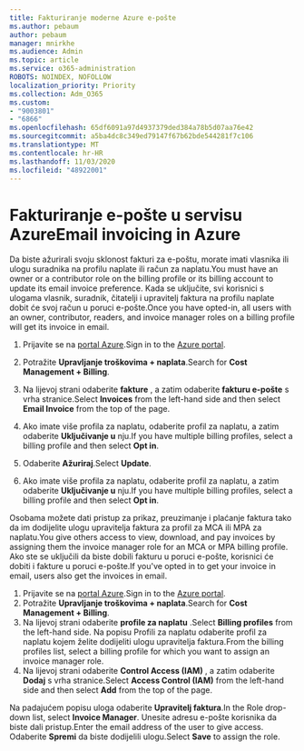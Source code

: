 ```yaml
---
title: Fakturiranje moderne Azure e-pošte
ms.author: pebaum
author: pebaum
manager: mnirkhe
ms.audience: Admin
ms.topic: article
ms.service: o365-administration
ROBOTS: NOINDEX, NOFOLLOW
localization_priority: Priority
ms.collection: Adm_O365
ms.custom:
- "9003801"
- "6866"
ms.openlocfilehash: 65df6091a97d4937379ded384a78b5d07aa76e42
ms.sourcegitcommit: a5ba4dc8c349ed79147f67b62bde544281f7c106
ms.translationtype: MT
ms.contentlocale: hr-HR
ms.lasthandoff: 11/03/2020
ms.locfileid: "48922001"
---
```

# <a name="email-invoicing-in-azure"></a><span data-ttu-id="62865-102">Fakturiranje e-pošte u servisu Azure</span><span class="sxs-lookup"><span data-stu-id="62865-102">Email invoicing in Azure</span></span>

<span data-ttu-id="62865-103">Da biste ažurirali svoju sklonost fakturi za e-poštu, morate imati vlasnika ili ulogu suradnika na profilu naplate ili račun za naplatu.</span><span class="sxs-lookup"><span data-stu-id="62865-103">You must have an owner or a contributor role on the billing profile or its billing account to update its email invoice preference.</span></span> <span data-ttu-id="62865-104">Kada se uključite, svi korisnici s ulogama vlasnik, suradnik, čitatelji i upravitelj faktura na profilu naplate dobit će svoj račun u poruci e-pošte.</span><span class="sxs-lookup"><span data-stu-id="62865-104">Once you have opted-in, all users with an owner, contributor, readers, and invoice manager roles on a billing profile will get its invoice in email.</span></span>

1. <span data-ttu-id="62865-105">Prijavite se na [portal Azure](https://portal.azure.com/).</span><span class="sxs-lookup"><span data-stu-id="62865-105">Sign in to the [Azure portal](https://portal.azure.com/).</span></span>
2. <span data-ttu-id="62865-106">Potražite **Upravljanje troškovima + naplata**.</span><span class="sxs-lookup"><span data-stu-id="62865-106">Search for **Cost Management + Billing**.</span></span>
3. <span data-ttu-id="62865-107">Na lijevoj strani odaberite **fakture** , a zatim odaberite **fakturu e-pošte** s vrha stranice.</span><span class="sxs-lookup"><span data-stu-id="62865-107">Select **Invoices** from the left-hand side and then select **Email Invoice** from the top of the page.</span></span>
4. <span data-ttu-id="62865-108">Ako imate više profila za naplatu, odaberite profil za naplatu, a zatim odaberite **Uključivanje u** nju.</span><span class="sxs-lookup"><span data-stu-id="62865-108">If you have multiple billing profiles, select a billing profile and then select **Opt in**.</span></span>

5. <span data-ttu-id="62865-109">Odaberite **Ažuriraj**.</span><span class="sxs-lookup"><span data-stu-id="62865-109">Select **Update**.</span></span>
6. <span data-ttu-id="62865-110">Ako imate više profila za naplatu, odaberite profil za naplatu, a zatim odaberite **Uključivanje u** nju.</span><span class="sxs-lookup"><span data-stu-id="62865-110">If you have multiple billing profiles, select a billing profile and then select **Opt in**.</span></span>

<span data-ttu-id="62865-111">Osobama možete dati pristup za prikaz, preuzimanje i plaćanje faktura tako da im dodijelite ulogu upravitelja faktura za profil za MCA ili MPA za naplatu.</span><span class="sxs-lookup"><span data-stu-id="62865-111">You give others access to view, download, and pay invoices by assigning them the invoice manager role for an MCA or MPA billing profile.</span></span> <span data-ttu-id="62865-112">Ako ste se uključili da biste dobili fakturu u poruci e-pošte, korisnici će dobiti i fakture u poruci e-pošte.</span><span class="sxs-lookup"><span data-stu-id="62865-112">If you've opted in to get your invoice in email, users also get the invoices in email.</span></span>

1. <span data-ttu-id="62865-113">Prijavite se na [portal Azure](https://portal.azure.com/).</span><span class="sxs-lookup"><span data-stu-id="62865-113">Sign in to the [Azure portal](https://portal.azure.com/).</span></span>
2. <span data-ttu-id="62865-114">Potražite **Upravljanje troškovima + naplata**.</span><span class="sxs-lookup"><span data-stu-id="62865-114">Search for **Cost Management + Billing**.</span></span>
3. <span data-ttu-id="62865-115">Na lijevoj strani odaberite **profile za naplatu** .</span><span class="sxs-lookup"><span data-stu-id="62865-115">Select **Billing profiles** from the left-hand side.</span></span> <span data-ttu-id="62865-116">Na popisu Profili za naplatu odaberite profil za naplatu kojem želite dodijeliti ulogu upravitelja faktura.</span><span class="sxs-lookup"><span data-stu-id="62865-116">From the billing profiles list, select a billing profile for which you want to assign an invoice manager role.</span></span>
4. <span data-ttu-id="62865-117">Na lijevoj strani odaberite **Control Access (IAM)** , a zatim odaberite **Dodaj** s vrha stranice.</span><span class="sxs-lookup"><span data-stu-id="62865-117">Select **Access Control (IAM)** from the left-hand side and then select **Add** from the top of the page.</span></span>

<span data-ttu-id="62865-118">Na padajućem popisu uloga odaberite **Upravitelj faktura**.</span><span class="sxs-lookup"><span data-stu-id="62865-118">In the Role drop-down list, select **Invoice Manager**.</span></span> <span data-ttu-id="62865-119">Unesite adresu e-pošte korisnika da biste dali pristup.</span><span class="sxs-lookup"><span data-stu-id="62865-119">Enter the email address of the user to give access.</span></span> <span data-ttu-id="62865-120">Odaberite **Spremi** da biste dodijelili ulogu.</span><span class="sxs-lookup"><span data-stu-id="62865-120">Select **Save** to assign the role.</span></span>
